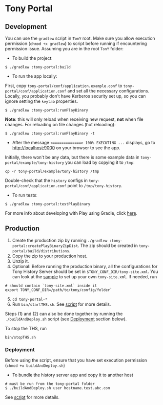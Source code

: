 # Tony Portal

## Development

You can use the `gradlew` script in `TonY` root.
Make sure you allow execution permission (`chmod +x gradlew`) to script before running if encountering permission issue.
Assuming you are in the root `TonY` folder:

- To build the project:
```
$ ./gradlew :tony-portal:build
```

- To run the app locally:

First, copy `tony-portal/conf/application.example.conf` to `tony-portal/conf/application.conf`
and set all the necessary configurations. Locally, you probably don't have Kerberos security set up, so you can
ignore setting the `keytab` properties.

```
$ ./gradlew :tony-portal:runPlayBinary
```

**Note:** this will only reload when receiving new request, __not__ when file changes. For reloading on file changes (hot reloading):
```
$ ./gradlew :tony-portal:runPlayBinary -t
```

- After the message `<=============> 100% EXECUTING ...` displays, go to <http://localhost:9000> on your browser to see the app.

Initially, there won't be any data, but there is some example data in `tony-portal/example/tony-history`
you can load by copying it to `/tmp`:

```
cp -r tony-portal/example/tony-history /tmp
```

Double-check that the `history` configs in `tony-portal/conf/application.conf` point to `/tmp/tony-history`.

- To run tests:
```
$ ./gradlew :tony-portal:testPlayBinary
```

For more info about developing with Play using Gradle, click [here](https://docs.gradle.org/current/userguide/play_plugin.html#play_continuous_build).


## Production

1. Create the production zip by running `./gradlew :tony-portal:createPlayBinaryZipDist`.
The zip should be created in `tony-portal/build/distributions`.
2. Copy the zip to your production host.
3. Unzip it.
4. Optional: Before running the production binary, all the configurations for Tony History Server should be
set in `$TONY_CONF_DIR/tony-site.xml`. You can look at the [sample](./conf/tony-site.sample.xml)
to set up your own `tony-site.xml`. If needed, run
```
# should contain `tony-site.xml` inside it
export TONY_CONF_DIR=/path/to/tony/config/folder`
```
5. `cd tony-portal-*`
6. Run `bin/startTHS.sh`. See [script](./startTHS.sh) for more details.

Steps (1) and (2) can also be done together by running the `./buildAndDeploy.sh` script
(see [Deployment](#deployment) section below).

To stop the THS, run
```
bin/stopTHS.sh
```


### <a name='deployment'>Deployment</a>

Before using the script, ensure that you have set execution permission (`chmod +x buildAndDeploy.sh`)

- To bundle the history server app and copy it to another host
```
# must be run from the tony-portal folder
$ ./buildAndDeploy.sh user hostname.test.abc.com
```

See [script](./buildAndDeploy.sh) for more details.
